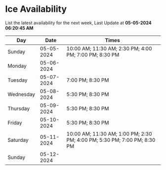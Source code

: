 # Ice Availability

List the latest availability for the next week, Last Update at **05-05-2024 06:20:45 AM**

| Day         | Date        | Times       |
| ----------- | ----------- | ----------- |
|Sunday|05-05-2024|10:00 AM; 11:30 AM; 2:30 PM; 4:00 PM; 7:00 PM; 8:30 PM|
|Monday|05-06-2024||
|Tuesday|05-07-2024|7:00 PM; 8:30 PM|
|Wednesday|05-08-2024|5:30 PM; 8:30 PM|
|Thursday|05-09-2024|5:30 PM; 8:30 PM|
|Friday|05-10-2024|5:30 PM; 8:30 PM|
|Saturday|05-11-2024|10:00 AM; 11:30 AM; 1:00 PM; 2:30 PM; 4:00 PM; 5:30 PM; 7:00 PM; 8:30 PM|
|Sunday|05-12-2024||
